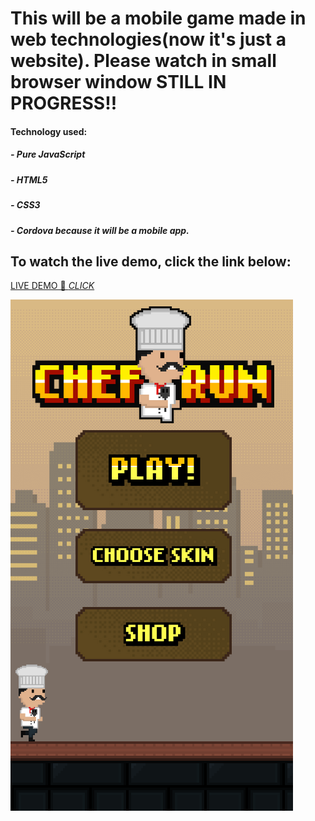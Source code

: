 # This will be a mobile game made in web technologies(now it's just a website). Please watch in small browser window STILL IN PROGRESS!!


#### Technology used: 
##### - Pure JavaScript 
##### - HTML5
##### - CSS3
##### - Cordova because it will be a mobile app.



## To watch the live demo, click the link below:
[LIVE DEMO 🔴 *CLICK*](https://epic-williams-6adb8e.netlify.app/)


![alt text](https://github.com/Rartosz/running_chef/blob/master/images/ss.png "SS from the website")
